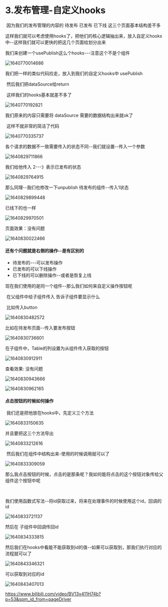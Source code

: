# 3.发布管理-自定义hooks



​		因为我们的发布管理的内容的 待发布 已发布 已下线 这三个页面基本结构差不多

这样我们就可以考虑使用hooks了，把他们的核心逻辑抽出来，放入自定义hooks中--这样我们就可以更快的把这几个页面给划分出来





我们来创建一个usePublish这么个hooks---注意这个不是个组件

![1640770014686](../../../../.vuepress/public/images/1640770014686.png)







我们把一样的类似代码捡走，放入到我们的自定义hooks中 usePublish

​		然后我们把dataSource给return

​		这样我们的hooks基本就差不多了

![1640770192821](../../../../.vuepress/public/images/1640770192821.png)





我们原来的内容只需要将 dataSource 需要的数据结构出来就ok了

​		这样不就非常的简洁了代码

![1640770335737](../../../../.vuepress/public/images/1640770335737.png)





各个请求的数据不一致需要传入的状态不同--我们就设置--传入一个参数

![1640829711866](../../../../.vuepress/public/images/1640829711866.png)





我们给他传入 2---》表示已发布的状态

![1640829764915](../../../../.vuepress/public/images/1640829764915.png)





那么同理--我们也修改一下unpublish 待发布的组件--传入1状态

![1640829899448](../../../../.vuepress/public/images/1640829899448.png)



已线下的也一样

![1640829970501](../../../../.vuepress/public/images/1640829970501.png)





页面效果：没有问题

![1640830022466](../../../../.vuepress/public/images/1640830022466.png)





#### 还有个问题就是右侧的操作--是有区别的



- 待发布的---可以发布操作
- 已发布的可以下线操作
- 已下线的可以删除操作--或者是恢复上线





现在我们使用的是同一个组件--那么我们如何来自定义操作按钮呢

​	在父组件中给子组件传入 告诉子组件要显示什么

​	比如传入button

![1640830482572](../../../../.vuepress/public/images/1640830482572.png)



比如在待发布页面--传入要发布按钮

![1640830736601](../../../../.vuepress/public/images/1640830736601.png)





在子组件中，Table的列设置为从组件传入获取的按钮

![1640830912911](../../../../.vuepress/public/images/1640830912911.png)





查看效果:  没有问题

![1640830943666](../../../../.vuepress/public/images/1640830943666.png)



![1640830962165](../../../../.vuepress/public/images/1640830962165.png)







#### 点击按钮的时候如何操作

​	我们还是把他放在hooks中，先定义三个方法

![1640833150635](../../../../.vuepress/public/images/1640833150635.png)



并且要把这三个方法导出

![1640833212616](../../../../.vuepress/public/images/1640833212616.png)



​	然后我们在组件中结构出来-使用的时候调用就可以了

![1640833309059](../../../../.vuepress/public/images/1640833309059.png)



​	那么我点击按钮的时候，点击的是那条呢？我如何能将点击的这个按钮对象传给父组件这个按钮中呢

​	

​	我们使用函数式写法--将id获取过来，将来在处理事件的时候使用这个id，回调的id

![1640833721137](../../../../.vuepress/public/images/1640833721137.png)







然后在 子组件中回调传回id

![1640834333815](../../../../.vuepress/public/images/1640834333815.png)





然后我们在hooks中看能不能获取到id的值--如果可以获取到，那我们执行对应的流程就可以了

![1640843346321](../../../../.vuepress/public/images/1640843346321.png)





可以获取到对应的id

![1640843407013](../../../../.vuepress/public/images/1640843407013.png)







https://www.bilibili.com/video/BV13v411H74b?p=53&spm_id_from=pageDriver

















































































